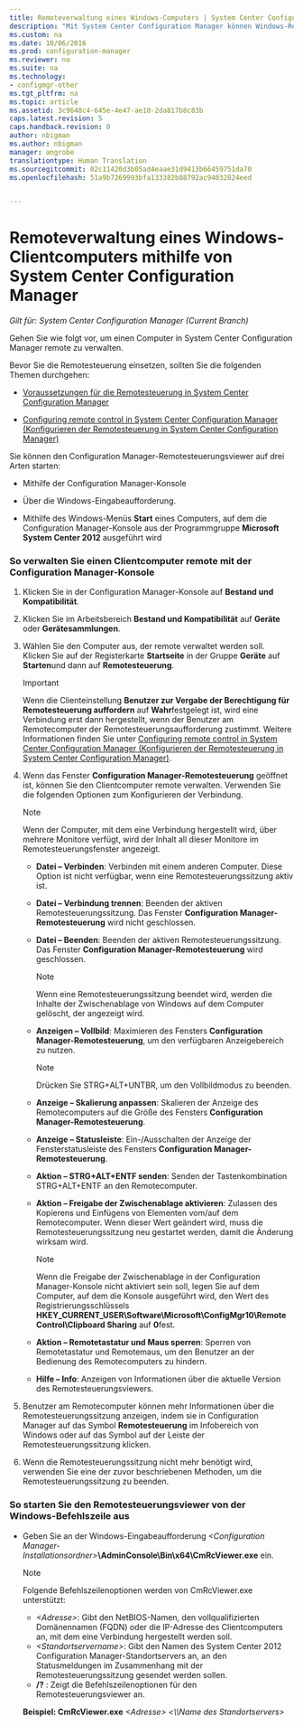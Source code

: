 ```yaml
---
title: Remoteverwaltung eines Windows-Computers | System Center Configuration Manager
description: "Mit System Center Configuration Manager können Windows-Remoteclientcomputer verwaltet werden."
ms.custom: na
ms.date: 10/06/2016
ms.prod: configuration-manager
ms.reviewer: na
ms.suite: na
ms.technology:
- configmgr-other
ms.tgt_pltfrm: na
ms.topic: article
ms.assetid: 3c9648c4-645e-4e47-ae10-2da817b8c83b
caps.latest.revision: 5
caps.handback.revision: 0
author: nbigman
ms.author: nbigman
manager: angrobe
translationtype: Human Translation
ms.sourcegitcommit: 02c11420d3b05ad4eaae31d9413b66459751da70
ms.openlocfilehash: 51a9b7269993bfa133382b88792ac94032824eed


---
```

# <a name="how-to-remotely-administer-a-windows-client-computer-by-using-system-center-configuration-manager"></a>Remoteverwaltung eines Windows-Clientcomputers mithilfe von System Center Configuration Manager

*Gilt für: System Center Configuration Manager (Current Branch)*

Gehen Sie wie folgt vor, um einen Computer in System Center Configuration Manager remote zu verwalten.  

 Bevor Sie die Remotesteuerung einsetzen, sollten Sie die folgenden Themen durchgehen:  

-   [Voraussetzungen für die Remotesteuerung in System Center Configuration Manager](../../../../core/clients/manage/remote-control/prerequisites-for-remote-control.md)  

-   [Configuring remote control in System Center Configuration Manager (Konfigurieren der Remotesteuerung in System Center Configuration Manager)](../../../../core/clients/manage/remote-control/configuring-remote-control.md)  

 Sie können den Configuration Manager-Remotesteuerungsviewer auf drei Arten starten:  

-   Mithilfe der Configuration Manager-Konsole  

-   Über die Windows-Eingabeaufforderung.  

-   Mithilfe des Windows-Menüs **Start** eines Computers, auf dem die Configuration Manager-Konsole aus der Programmgruppe **Microsoft System Center 2012** ausgeführt wird  

### <a name="to-remotely-administer-a-client-computer-from-the-configuration-manager-console"></a>So verwalten Sie einen Clientcomputer remote mit der Configuration Manager-Konsole  

1.  Klicken Sie in der Configuration Manager-Konsole auf **Bestand und Kompatibilität**.  

2.  Klicken Sie im Arbeitsbereich **Bestand und Kompatibilität** auf **Geräte** oder **Gerätesammlungen**.  

3.  Wählen Sie den Computer aus, der remote verwaltet werden soll. Klicken Sie auf der Registerkarte **Startseite** in der Gruppe **Geräte** auf **Starten**und dann auf **Remotesteuerung**.  

    > [!IMPORTANT]  
    >  Wenn die Clienteinstellung **Benutzer zur Vergabe der Berechtigung für Remotesteuerung auffordern** auf **Wahr**festgelegt ist, wird eine Verbindung erst dann hergestellt, wenn der Benutzer am Remotecomputer der Remotesteuerungsaufforderung zustimmt. Weitere Informationen finden Sie unter [Configuring remote control in System Center Configuration Manager (Konfigurieren der Remotesteuerung in System Center Configuration Manager)](../../../../core/clients/manage/remote-control/configuring-remote-control.md).  

4.  Wenn das Fenster **Configuration Manager-Remotesteuerung** geöffnet ist, können Sie den Clientcomputer remote verwalten. Verwenden Sie die folgenden Optionen zum Konfigurieren der Verbindung.  

    > [!NOTE]  
    >  Wenn der Computer, mit dem eine Verbindung hergestellt wird, über mehrere Monitore verfügt, wird der Inhalt all dieser Monitore im Remotesteuerungsfenster angezeigt.  

    -   **Datei – Verbinden**: Verbinden mit einem anderen Computer. Diese Option ist nicht verfügbar, wenn eine Remotesteuerungssitzung aktiv ist.  

    -   **Datei – Verbindung trennen**: Beenden der aktiven Remotesteuerungssitzung. Das Fenster **Configuration Manager-Remotesteuerung** wird nicht geschlossen.  

    -   **Datei – Beenden**: Beenden der aktiven Remotesteuerungssitzung. Das Fenster **Configuration Manager-Remotesteuerung** wird geschlossen.  

        > [!NOTE]  
        >  Wenn eine Remotesteuerungssitzung beendet wird, werden die Inhalte der Zwischenablage von Windows auf dem Computer gelöscht, der angezeigt wird.  

    -   **Anzeigen – Vollbild**: Maximieren des Fensters **Configuration Manager-Remotesteuerung**, um den verfügbaren Anzeigebereich zu nutzen.  

        > [!NOTE]  
        >  Drücken Sie STRG+ALT+UNTBR, um den Vollbildmodus zu beenden.  

    -   **Anzeige – Skalierung anpassen**: Skalieren der Anzeige des Remotecomputers auf die Größe des Fensters **Configuration Manager-Remotesteuerung**.  

    -   **Anzeige – Statusleiste**: Ein-/Ausschalten der Anzeige der Fensterstatusleiste des Fensters **Configuration Manager-Remotesteuerung**.  

    -   **Aktion – STRG+ALT+ENTF senden**: Senden der Tastenkombination STRG+ALT+ENTF an den Remotecomputer.  

    -   **Aktion – Freigabe der Zwischenablage aktivieren**: Zulassen des Kopierens und Einfügens von Elementen vom/auf dem Remotecomputer. Wenn dieser Wert geändert wird, muss die Remotesteuerungssitzung neu gestartet werden, damit die Änderung wirksam wird.  

        > [!NOTE]  
        >  Wenn die Freigabe der Zwischenablage in der Configuration Manager-Konsole nicht aktiviert sein soll, legen Sie auf dem Computer, auf dem die Konsole ausgeführt wird, den Wert des Registrierungsschlüssels **HKEY_CURRENT_USER\Software\Microsoft\ConfigMgr10\Remote Control\Clipboard Sharing** auf **0**fest.  

    -   **Aktion – Remotetastatur und Maus sperren**: Sperren von Remotetastatur und Remotemaus, um den Benutzer an der Bedienung des Remotecomputers zu hindern.  

    -   **Hilfe – Info**: Anzeigen von Informationen über die aktuelle Version des Remotesteuerungsviewers.  

5.  Benutzer am Remotecomputer können mehr Informationen über die Remotesteuerungssitzung anzeigen, indem sie in Configuration Manager auf das Symbol **Remotesteuerung** im Infobereich von Windows oder auf das Symbol auf der Leiste der Remotesteuerungssitzung klicken.  

6.  Wenn die Remotesteuerungssitzung nicht mehr benötigt wird, verwenden Sie eine der zuvor beschriebenen Methoden, um die Remotesteuerungssitzung zu beenden.  

### <a name="to-start-the-remote-control-viewer-from-the-windows-command-line"></a>So starten Sie den Remotesteuerungsviewer von der Windows-Befehlszeile aus  

-   Geben Sie an der Windows-Eingabeaufforderung *<Configuration Manager-Installationsordner\>***\AdminConsole\Bin\x64\CmRcViewer.exe** ein.  

    > [!NOTE]  
    >  Folgende Befehlszeilenoptionen werden von CmRcViewer.exe unterstützt:  
    >   
    >  -   *<Adresse\>*: Gibt den NetBIOS-Namen, den vollqualifizierten Domänennamen (FQDN) oder die IP-Adresse des Clientcomputers an, mit dem eine Verbindung hergestellt werden soll.  
    > -   *<Standortservername\>*: Gibt den Namen des System Center 2012 Configuration Manager-Standortservers an, an den Statusmeldungen im Zusammenhang mit der Remotesteuerungssitzung gesendet werden sollen.  
    > -   **/?** : Zeigt die Befehlszeilenoptionen für den Remotesteuerungsviewer an.  
    >   
    >  **Beispiel: CmRcViewer.exe** *<Adresse\>* *<\\\Name des Standortservers>*  



<!--HONumber=Nov16_HO1-->


